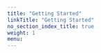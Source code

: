 ```yaml
---
title: "Getting Started"
linkTitle: "Getting Started"
no_section_index_title: true
weight: 1
menu:
---
```

